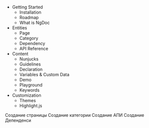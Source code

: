 -   Getting Started
    -   Installation
    -   Roadmap
    -   What is NgDoc
-   Entities
    -   Page
    -   Category
    -   Dependency
    -   API Reference
-   Content
    -   Nunjucks
    -  Guidelines
    - Declaration
    -   Variables & Custom Data
    -   Demo
    -   Playground
    -   Keywords
-   Customization
    -   Themes
    -   Highlight.js

Создание страницы
Создание категории
Создание АПИ
Создание Депенденси
